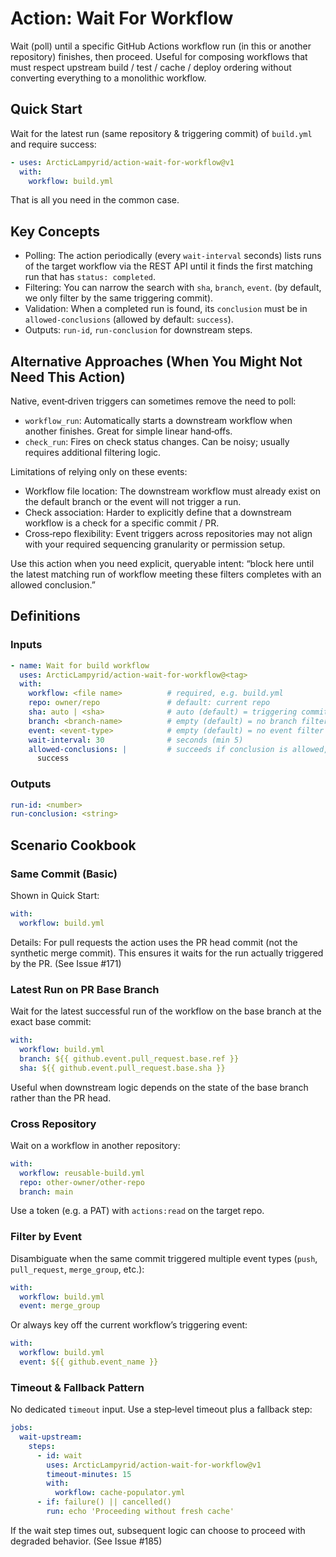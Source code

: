 # Action: Wait For Workflow
Wait (poll) until a specific GitHub Actions workflow run (in this or another repository) finishes, then proceed. Useful for composing workflows that must respect upstream build / test / cache / deploy ordering without converting everything to a monolithic workflow.

## Quick Start
Wait for the latest run (same repository & triggering commit) of `build.yml` and require success:
```yaml
- uses: ArcticLampyrid/action-wait-for-workflow@v1
  with:
    workflow: build.yml
```
That is all you need in the common case.

## Key Concepts
- Polling: The action periodically (every `wait-interval` seconds) lists runs of the target workflow via the REST API until it finds the first matching run that has `status: completed`.
- Filtering: You can narrow the search with `sha`, `branch`, `event`. (by default, we only filter by the same triggering commit).
- Validation: When a completed run is found, its `conclusion` must be in `allowed-conclusions` (allowed by default: `success`).
- Outputs: `run-id`, `run-conclusion` for downstream steps.

## Alternative Approaches (When You Might Not Need This Action)
Native, event‑driven triggers can sometimes remove the need to poll:
- `workflow_run`: Automatically starts a downstream workflow when another finishes. Great for simple linear hand‑offs.
- `check_run`: Fires on check status changes. Can be noisy; usually requires additional filtering logic.

Limitations of relying only on these events:
- Workflow file location: The downstream workflow must already exist on the default branch or the event will not trigger a run.
- Check association: Harder to explicitly define that a downstream workflow is a check for a specific commit / PR.
- Cross‑repo flexibility: Event triggers across repositories may not align with your required sequencing granularity or permission setup.

Use this action when you need explicit, queryable intent: “block here until the latest matching run of workflow <file> meeting these filters completes with an allowed conclusion.”

## Definitions
### Inputs
```yaml
- name: Wait for build workflow
  uses: ArcticLampyrid/action-wait-for-workflow@<tag>
  with:
    workflow: <file name>          # required, e.g. build.yml
    repo: owner/repo               # default: current repo
    sha: auto | <sha>              # auto (default) = triggering commit for current run
    branch: <branch-name>          # empty (default) = no branch filter
    event: <event-type>            # empty (default) = no event filter
    wait-interval: 30              # seconds (min 5)
    allowed-conclusions: |         # succeeds if conclusion is allowed, and fails if not
      success
```

### Outputs
```yaml
run-id: <number>
run-conclusion: <string>
```

## Scenario Cookbook
### Same Commit (Basic)
Shown in Quick Start:
```yaml
with:
  workflow: build.yml
```
Details: For pull requests the action uses the PR head commit (not the synthetic merge commit). This ensures it waits for the run actually triggered by the PR. (See Issue #171)

### Latest Run on PR Base Branch
Wait for the latest successful run of the workflow on the base branch at the exact base commit:
```yaml
with:
  workflow: build.yml
  branch: ${{ github.event.pull_request.base.ref }}
  sha: ${{ github.event.pull_request.base.sha }}
```
Useful when downstream logic depends on the state of the base branch rather than the PR head.

### Cross Repository
Wait on a workflow in another repository:
```yaml
with:
  workflow: reusable-build.yml
  repo: other-owner/other-repo
  branch: main
```
Use a token (e.g. a PAT) with `actions:read` on the target repo.

### Filter by Event
Disambiguate when the same commit triggered multiple event types (`push`, `pull_request`, `merge_group`, etc.):
```yaml
with:
  workflow: build.yml
  event: merge_group
```
Or always key off the current workflow’s triggering event:
```yaml
with:
  workflow: build.yml
  event: ${{ github.event_name }}
```

### Timeout & Fallback Pattern
No dedicated `timeout` input. Use a step‑level timeout plus a fallback step:
```yaml
jobs:
  wait-upstream:
    steps:
      - id: wait
        uses: ArcticLampyrid/action-wait-for-workflow@v1
        timeout-minutes: 15
        with:
          workflow: cache-populator.yml
      - if: failure() || cancelled()
        run: echo 'Proceeding without fresh cache'
```
If the wait step times out, subsequent logic can choose to proceed with degraded behavior. (See Issue #185)
